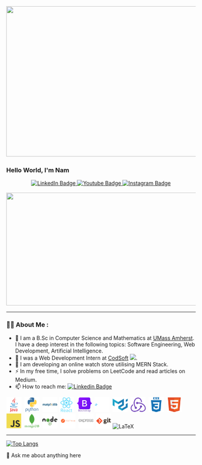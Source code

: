 <div id="header" align="center">
  <img src="https://media.giphy.com/media/v1.Y2lkPTc5MGI3NjExbzJ0amMweHQ0YnEzZzUyN29wZTV0bHQzeW9jc20yazQ1ZTdjd2drdSZlcD12MV9pbnRlcm5hbF9naWZfYnlfaWQmY3Q9Zw/RbDKaczqWovIugyJmW/giphy.gif" width="1200" height="400"/>
</div>

### Hello World, I'm Nam
<div id="badges" align="center">
  <a href="https://www.linkedin.com/in/nam-pham-5473a1196/">
    <img src="https://img.shields.io/badge/LinkedIn-blue?style=for-the-badge&logo=linkedin&logoColor=white" alt="LinkedIn Badge"/>
  </a>
  <a href="https://www.youtube.com/channel/UCeSn8p73E8IxpW5ysSWBcCA">
    <img src="https://img.shields.io/badge/YouTube-red?style=for-the-badge&logo=youtube&logoColor=white" alt="Youtube Badge"/>
  </a>
  <a href="https://www.instagram.com/covid_nam/">
    <img src="https://img.shields.io/badge/Instagram-orange?style=for-the-badge&logo=instagram&logoColor=white" alt="Instagram Badge"/>
  </a>
</div>

<div align="center"><img src="https://komarev.com/ghpvc/?username=namdavid2904&style=flat-square&color=blue" alt=""/></div>

<div align="center">
  <img src="https://media.giphy.com/media/v1.Y2lkPTc5MGI3NjExYnoyd214amllcG85aW01MTVlZGxpYnFua2NmcGxxd2loZGdhcXpocSZlcD12MV9pbnRlcm5hbF9naWZfYnlfaWQmY3Q9Zw/ZVik7pBtu9dNS/giphy.gif" width="600" height="300"/>
</div>

---

### :man_technologist: About Me :
- 🏫 I am a B.Sc in Computer Science and Mathematics at [UMass Amherst](https://www.umass.edu/). I have a deep interest in the following topics: Software Engineering, Web Development, Artificial Intelligence.
- 💼 I was a Web Development Intern at [CodSoft](https://www.codsoft.in/) <img src="https://media.giphy.com/media/WUlplcMpOCEmTGBtBW/giphy.gif" width="30">.
- :telescope: I am developing an online watch store utilising MERN Stack.
- :zap: In my free time, I solve problems on LeetCode and read articles on Medium.
- :mailbox: How to reach me: [![Linkedin Badge](https://img.shields.io/badge/-Linkedin-blue?style=flat&logo=Linkedin&logoColor=white)](https://www.linkedin.com/in/nam-pham-5473a1196/)


<div>
  <img src="https://github.com/devicons/devicon/blob/master/icons/java/java-original-wordmark.svg" title="Java" alt="Java" width="40" height="40"/>&nbsp;
  <img src="https://github.com/devicons/devicon/blob/master/icons/python/python-original-wordmark.svg" title="Python" alt="Python" width="40" height="40"/>&nbsp;
  <img src="https://github.com/devicons/devicon/blob/master/icons/matplotlib/matplotlib-original-wordmark.svg" title="Matplot" **alt="Matplot" width="40" height="40"/>
  <img src="https://github.com/devicons/devicon/blob/master/icons/react/react-original-wordmark.svg" title="React" alt="React" width="40" height="40"/>&nbsp;
  <img src="https://github.com/devicons/devicon/blob/master/icons/bootstrap/bootstrap-original-wordmark.svg" title="Bootstrap" alt="Bootstrap" width="40" height="40"/>&nbsp;
  <img src="https://github.com/devicons/devicon/blob/master/icons/tailwindcss/tailwindcss-original-wordmark.svg" title="Tailwind" alt="Tailwind" width="40" height="40"/>&nbsp;
  <img src="https://github.com/devicons/devicon/blob/master/icons/materialui/materialui-original.svg" title="Material UI" alt="Material UI" width="40" height="40"/>&nbsp;
  <img src="https://github.com/devicons/devicon/blob/master/icons/redux/redux-original.svg" title="Redux" alt="Redux " width="40" height="40"/>&nbsp;
  <img src="https://github.com/devicons/devicon/blob/master/icons/css3/css3-plain-wordmark.svg" title="CSS3" alt="CSS" width="40" height="40"/>&nbsp;
  <img src="https://github.com/devicons/devicon/blob/master/icons/html5/html5-original.svg" title="HTML5" alt="HTML" width="40" height="40"/>&nbsp;
  <img src="https://github.com/devicons/devicon/blob/master/icons/javascript/javascript-original.svg" title="JavaScript" alt="JavaScript" width="40" height="40"/>&nbsp;
  <img src="https://github.com/devicons/devicon/blob/master/icons/mongodb/mongodb-plain-wordmark.svg" title="MongoDB" alt="MongoDB" width="40" height="40"/>&nbsp;
  <img src="https://github.com/devicons/devicon/blob/master/icons/nodejs/nodejs-original-wordmark.svg" title="NodeJS" alt="NodeJS" width="40" height="40"/>&nbsp;
  <img src="https://github.com/devicons/devicon/blob/master/icons/postman/postman-original-wordmark.svg" title="Postman" alt="Postman" width="40" height="40"/>&nbsp;
  <img src="https://github.com/devicons/devicon/blob/master/icons/express/express-original-wordmark.svg" title="Express" alt="Express" width="40" height="40"/>&nbsp;
  <img src="https://github.com/devicons/devicon/blob/master/icons/git/git-original-wordmark.svg" title="Git" **alt="Git" width="40" height="40"/>
  <img src="https://github.com/devicons/devicon/blob/master/icons/tex/tex-original-wordmark.svg" title="LaTeX" alt="LaTeX" width="40" height="40"/>&nbsp;
</div>

---

[![Top Langs](https://github-readme-stats.vercel.app/api/top-langs/?username=namdavid2904)](https://github.com/anuraghazra/github-readme-stats)

💬 Ask me about anything here


